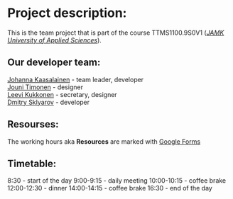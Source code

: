 # Project description:
This is the team project that is part of the course TTMS1100.9S0V1 (*[JAMK University of Applied Sciences](https://www.jamk.fi/en/Home/)*).

## Our developer team:
[Johanna Kaasalainen](https://github.com/lasikuula) - team leader, developer  
[Jouni Timonen](https://github.com/JouniTimonen) - designer  
[Leevi Kukkonen](https://github.com/Lewizkuz) - secretary, designer  
[Dmitry Sklyarov](https://github.com/sudexp) - developer  

## Resourses:
The working hours aka **Resources** are marked with [Google Forms](https://docs.google.com/forms/d/e/1FAIpQLSf87oao9gASZssCMJP5kPLuoHBxJdDThmxjrn5yhZPqzEg93g/viewform)

## Timetable:
8:30 - start of the day
9:00-9:15 - daily meeting
10:00-10:15 - coffee brake
12:00-12:30 - dinner
14:00-14:15 - coffee brake
16:30 - end of the day